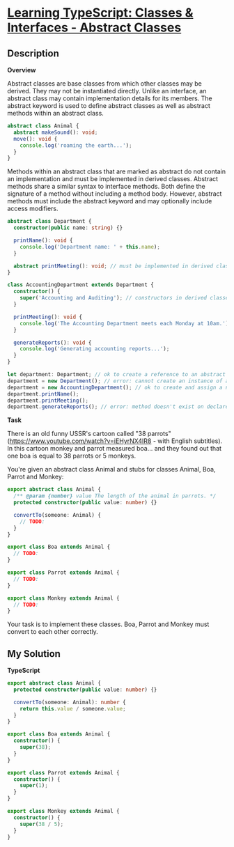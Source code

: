 # [Learning TypeScript: Classes & Interfaces - Abstract Classes](https://www.codewars.com/kata/590cb67bc69e3a31d0000042)

## Description

**Overview**

Abstract classes are base classes from which other classes may be derived. They may not be instantiated directly. Unlike an interface, an abstract class may contain implementation details for its members. The abstract keyword is used to define abstract classes as well as abstract methods within an abstract class.

```ts
abstract class Animal {
  abstract makeSound(): void;
  move(): void {
    console.log('roaming the earth...');
  }
}
```

Methods within an abstract class that are marked as abstract do not contain an implementation and must be implemented in derived classes. Abstract methods share a similar syntax to interface methods. Both define the signature of a method without including a method body. However, abstract methods must include the abstract keyword and may optionally include access modifiers.

```ts
abstract class Department {
  constructor(public name: string) {}

  printName(): void {
    console.log('Department name: ' + this.name);
  }

  abstract printMeeting(): void; // must be implemented in derived classes
}

class AccountingDepartment extends Department {
  constructor() {
    super('Accounting and Auditing'); // constructors in derived classes must call super()
  }

  printMeeting(): void {
    console.log('The Accounting Department meets each Monday at 10am.');
  }

  generateReports(): void {
    console.log('Generating accounting reports...');
  }
}

let department: Department; // ok to create a reference to an abstract type
department = new Department(); // error: cannot create an instance of an abstract class
department = new AccountingDepartment(); // ok to create and assign a non-abstract subclass
department.printName();
department.printMeeting();
department.generateReports(); // error: method doesn't exist on declared abstract type
```

**Task**

There is an old funny USSR's cartoon called "38 parrots" (https://www.youtube.com/watch?v=iEHyrNX4IR8 - with English subtitles). In this cartoon monkey and parrot measured boa... and they found out that one boa is equal to 38 parrots or 5 monkeys.

You're given an abstract class Animal and stubs for classes Animal, Boa, Parrot and Monkey:

```ts
export abstract class Animal {
  /** @param {number} value The length of the animal in parrots. */
  protected constructor(public value: number) {}

  convertTo(someone: Animal) {
    // TODO:
  }
}

export class Boa extends Animal {
  // TODO:
}

export class Parrot extends Animal {
  // TODO:
}

export class Monkey extends Animal {
  // TODO:
}
```

Your task is to implement these classes. Boa, Parrot and Monkey must convert to each other correctly.

## My Solution

**TypeScript**

```ts
export abstract class Animal {
  protected constructor(public value: number) {}

  convertTo(someone: Animal): number {
    return this.value / someone.value;
  }
}

export class Boa extends Animal {
  constructor() {
    super(38);
  }
}

export class Parrot extends Animal {
  constructor() {
    super(1);
  }
}

export class Monkey extends Animal {
  constructor() {
    super(38 / 5);
  }
}
```
